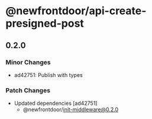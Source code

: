 # @newfrontdoor/api-create-presigned-post

## 0.2.0
### Minor Changes

- ad42751: Publish with types

### Patch Changes

- Updated dependencies [ad42751]
  - @newfrontdoor/init-middleware@0.2.0
